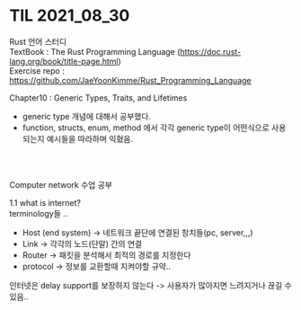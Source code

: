 # TIL 2021_08_30
Rust 언어 스터디  
TextBook : The Rust Programming Language (https://doc.rust-lang.org/book/title-page.html)  
Exercise repo : https://github.com/JaeYoonKimme/Rust_Programming_Language 
<br> 
 
Chapter10 : Generic Types, Traits, and Lifetimes  
    
- generic type 개념에 대해서 공부했다.
- function, structs, enum, method 에서 각각 generic type이 어떤식으로 사용되는지 예시들을 따라하며 익혔음.

<br>  
<br>


Computer network 수업 공부
<br>

1.1 what is internet?  
terminology들 ..
- Host (end system) -> 네트워크 끝단에 연결된 창치들(pc, server,,,)
- Link -> 각각의 노드(단말) 간의 연결
- Router -> 패킷을 분석해서 최적의 경로를 지정한다
- protocol -> 정보를 교환할때 지켜야할 규약..

인터넷은 delay support를 보장하지 않는다 -> 사용자가 많아지면 느려지거나 끊길 수 있음..







